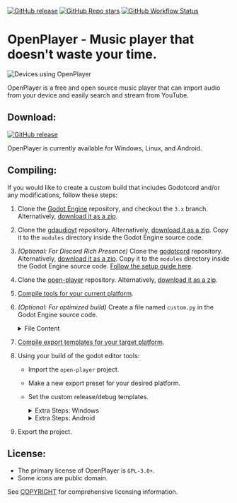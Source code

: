 [![GitHub release](https://img.shields.io/github/v/release/nathanfranke/open-player?include_prereleases&label=Download&sort=date&style=for-the-badge)](https://github.com/nathanfranke/open-player/releases)
[![GitHub Repo stars](https://img.shields.io/github/stars/nathanfranke/open-player?style=for-the-badge)](https://github.com/nathanfranke/open-player)
[![GitHub Workflow Status](https://img.shields.io/github/workflow/status/nathanfranke/open-player/%F0%9F%9B%A0%EF%B8%8F%20Builds?style=for-the-badge)](https://github.com/nathanfranke/open-player/actions)

# OpenPlayer - Music player that doesn't waste your time.

![Devices using OpenPlayer](https://raw.githubusercontent.com/nathanfranke/open-player/main/App/Branding/Screenshots/devices.png)

OpenPlayer is a free and open source music player that can import audio from your device and easily search and stream from YouTube.

## Download:

[![GitHub release](https://img.shields.io/github/v/release/nathanfranke/open-player?include_prereleases&label=Download&sort=date&style=for-the-badge)](https://github.com/nathanfranke/open-player/releases)

OpenPlayer is currently available for Windows, Linux, and Android.

## Compiling:

If you would like to create a custom build that includes Godotcord and/or any modifications, follow these steps:

1) Clone the [Godot Engine](https://github.com/godotengine/godot/) repository, and checkout the `3.x` branch. Alternatively, [download it as a zip](https://github.com/godotengine/godot/archive/refs/heads/3.x.zip).
2) Clone the [gdaudioyt](https://github.com/nathanfranke/gdaudioyt/) repository. Alternatively, [download it as a zip](https://github.com/nathanfranke/gdaudioyt/archive/refs/heads/main.zip). Copy it to the `modules` directory inside the Godot Engine source code.
3) _(Optional: For Discord Rich Presence)_ Clone the [godotcord](https://github.com/Drachenfrucht1/godotcord) repository. Alternatively, [download it as a zip](https://github.com/Drachenfrucht1/godotcord/archive/refs/heads/master.zip). Copy it to the `modules` directory inside the Godot Engine source code. [Follow the setup guide here](https://github.com/Drachenfrucht1/godotcord).
4) Clone the [open-player](https://github.com/nathanfranke/open-player) repository. Alternatively, [download it as a zip](https://github.com/nathanfranke/open-player/archive/refs/heads/main.zip).
5) [Compile tools for your current platform](https://docs.godotengine.org/en/stable/development/compiling/index.html).
6) _(Optional: For optimized build)_ Create a file named `custom.py` in the Godot Engine source code.
	<details>
	<summary>File Content</summary>

	```
	disable_3d = "yes"
	production = "yes"
	deprecated = "no"
	minizip = "no"
	module_arkit_enabled = "no"
	module_bmp_enabled = "no"
	module_bullet_enabled = "no"
	module_camera_enabled = "no"
	module_csg_enabled = "no"
	module_dds_enabled = "no"
	module_enet_enabled = "no"
	module_etc_enabled = "no"
	module_gdnative_enabled = "no"
	module_gdnavigation_enabled = "no"
	module_gridmap_enabled = "no"
	module_hdr_enabled = "no"
	module_jpg_enabled = "no"
	module_jsonrpc_enabled = "no"
	module_ogg_enabled = "no"
	module_opensimplex_enabled = "no"
	module_tga_enabled = "no"
	module_theora_enabled = "no"
	module_tinyexr_enabled = "no"
	module_upnp_enabled = "no"
	module_visual_script_enabled = "no"
	module_vorbis_enabled = "no"
	module_webm_enabled = "no"
	module_webp_enabled = "no"
	```
	</details>
7) [Compile export templates for your target platform](https://docs.godotengine.org/en/stable/development/compiling/index.html).
8) Using your build of the godot editor tools:
	- Import the `open-player` project.
	- Make a new export preset for your desired platform.
	- Set the custom release/debug templates.
	
		<details>
		<summary>Extra Steps: Windows</summary>

		- Set `application/icon` to `res://App/Branding/Logos/icon.ico`.
		</details>

		<details>
		<summary>Extra Steps: Android</summary>

		- Set the debug and/or release keystore.
		- Set `launcher_icons/main_192x192` to `res://App/Branding/Logos/logo_bg_192.png`.
		- Set `launcher_icons/adaptive_foreground_432x432` to `res://App/Branding/Logos/adaptive_fg.png`.
		- Set `launcher_icons/adaptive_background_432x432` to `res://App/Branding/Logos/adaptive_bg.png`.
		- Set `screen/immersive_mode` to `false`.
		- Set `permissions/internet` to `true`.
		- Set `permissions/vibrate` to `true`.
		- Set these extra parameters if desired:
			- `version/code`
			- `version/name`
			- `package/unique_name`
			- `package/name`
		</details>
9)  Export the project.

## License:

- The primary license of OpenPlayer is `GPL-3.0+`.
- Some icons are public domain.

See [COPYRIGHT](https://github.com/nathanfranke/open-player/blob/main/COPYRIGHT) for comprehensive licensing information.
